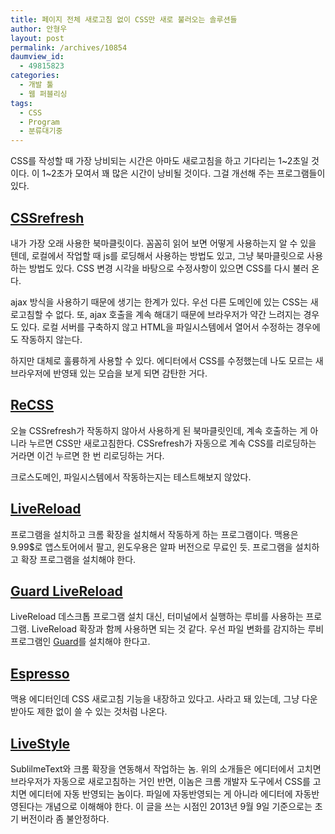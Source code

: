 ```yaml
---
title: 페이지 전체 새로고침 없이 CSS만 새로 불러오는 솔루션들
author: 안형우
layout: post
permalink: /archives/10854
daumview_id:
  - 49815823
categories:
  - 개발 툴
  - 웹 퍼블리싱
tags:
  - CSS
  - Program
  - 분류대기중
---
```

CSS를 작성할 때 가장 낭비되는 시간은 아마도 새로고침을 하고 기다리는 1~2초일 것이다. 이 1~2초가 모여서 꽤 많은 시간이 낭비될 것이다. 그걸 개선해 주는 프로그램들이 있다.

## [CSSrefresh][1]

내가 가장 오래 사용한 북마클릿이다. 꼼꼼히 읽어 보면 어떻게 사용하는지 알 수 있을 텐데, 로컬에서 작업할 때 js를 로딩해서 사용하는 방법도 있고, 그냥 북마클릿으로 사용하는 방법도 있다. CSS 변경 시각을 바탕으로 수정사항이 있으면 CSS를 다시 불러 온다.

ajax 방식을 사용하기 때문에 생기는 한계가 있다. 우선 다른 도메인에 있는 CSS는 새로고침할 수 없다. 또, ajax 호출을 계속 해대기 때문에 브라우저가 약간 느려지는 경우도 있다. 로컬 서버를 구축하지 않고 HTML을 파일시스템에서 열어서 수정하는 경우에도 작동하지 않는다.

하지만 대체로 훌륭하게 사용할 수 있다. 에디터에서 CSS를 수정했는데 나도 모르는 새 브라우저에 반영돼 있는 모습을 보게 되면 감탄한 거다.

## [ReCSS][2]

오늘 CSSrefresh가 작동하지 않아서 사용하게 된 북마클릿인데, 계속 호출하는 게 아니라 누르면 CSS만 새로고침한다. CSSrefresh가 자동으로 계속 CSS를 리로딩하는 거라면 이건 누르면 한 번 리로딩하는 거다.

크로스도메인, 파일시스템에서 작동하는지는 테스트해보지 않았다.

## [LiveReload][3]

프로그램을 설치하고 크롬 확장을 설치해서 작동하게 하는 프로그램이다. 맥용은 9.99$로 앱스토어에서 팔고, 윈도우용은 알파 버전으로 무료인 듯. 프로그램을 설치하고 확장 프로그램을 설치해야 한다.

## [Guard LiveReload][4]

LiveReload 데스크톱 프로그램 설치 대신, 터미널에서 실행하는 루비를 사용하는 프로그램. LiveReload 확장과 함께 사용하면 되는 것 같다. 우선 파일 변화를 감지하는 루비 프로그램인 [Guard][5]를 설치해야 한다고.

## [Espresso][6]

맥용 에디터인데 CSS 새로고침 기능을 내장하고 있다고. 사라고 돼 있는데, 그냥 다운받아도 제한 없이 쓸 수 있는 것처럼 나온다.

## [LiveStyle][7]

SublilmeText와 크롬 확장을 연동해서 작업하는 놈. 위의 소개들은 에디터에서 고치면 브라우저가 자동으로 새로고침하는 거인 반면, 이놈은 크롬 개발자 도구에서 CSS를 고치면 에디터에 자동 반영되는 놈이다. 파일에 자동반영되는 게 아니라 에디터에 자동반영된다는 개념으로 이해해야 한다. 이 글을 쓰는 시점인 2013년 9월 9일 기준으로는 초기 버전이라 좀 불안정하다.

 [1]: http://cssrefresh.frebsite.nl/
 [2]: http://david.dojotoolkit.org/recss.html
 [3]: http://livereload.com/
 [4]: https://github.com/guard/guard-livereload
 [5]: https://github.com/guard/guard
 [6]: http://macrabbit.com/espresso/
 [7]: http://livestyle.emmet.io/